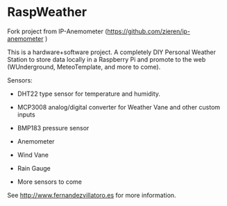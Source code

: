 RaspWeather
=============

Fork project from IP-Anemometer (https://github.com/zieren/ip-anemometer )

This is a hardware+software project. A completely DIY Personal Weather Station
to store data locally in a Raspberry Pi and promote to the web (WUnderground,
MeteoTemplate, and more to come).

Sensors:
- DHT22 type sensor for temperature and humidity.
- MCP3008 analog/digital converter for Weather Vane and other custom inputs
- BMP183 pressure sensor
- Anemometer
- Wind Vane
- Rain Gauge

- More sensors to come

See http://www.fernandezvillatoro.es for more information.

